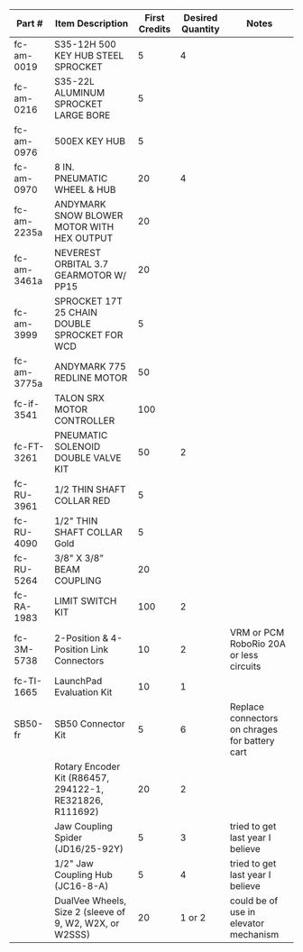 | Part # | Item Description | First Credits | Desired Quantity | Notes |
| --- | --- | --- | --- | --- |
| fc-am-0019 | S35-12H 500 KEY HUB STEEL SPROCKET | 5 | 4 | 
| fc-am-0216 | S35-22L ALUMINUM SPROCKET LARGE BORE | 5 |  | 
| fc-am-0976 | 500EX KEY HUB | 5 |  | 
| fc-am-0970 | 8 IN. PNEUMATIC WHEEL & HUB | 20 | 4 | 
| fc-am-2235a | ANDYMARK SNOW BLOWER MOTOR WITH HEX OUTPUT | 20 |  | 
| fc-am-3461a | NEVEREST ORBITAL 3.7 GEARMOTOR W/ PP15 | 20 |  | 
| fc-am-3999 | SPROCKET 17T 25 CHAIN DOUBLE SPROCKET FOR WCD | 5 |  | 
| fc-am-3775a | ANDYMARK 775 REDLINE MOTOR | 50 |  | 
| fc-if-3541 | TALON SRX MOTOR CONTROLLER | 100 |  | 
| fc-FT-3261 | PNEUMATIC SOLENOID DOUBLE VALVE KIT | 50 | 2 | 
| fc-RU-3961 | 1/2 THIN SHAFT COLLAR RED | 5 |  | 
| fc-RU-4090 | 1/2" THIN SHAFT COLLAR Gold | 5 |  | 
| fc-RU-5264 | 3/8" X 3/8" BEAM COUPLING | 20 |  | 
| fc-RA-1983 | LIMIT SWITCH KIT | 100 | 2 |  |
| fc-3M-5738 | 2-Position & 4-Position Link Connectors | 10 | 2 | VRM or PCM  RoboRio 20A or less circuits |
| fc-TI-1665 | LaunchPad Evaluation Kit | 10 | 1 |  |
| SB50-fr | SB50 Connector Kit | 5 | 6 | Replace connectors on chrages for battery cart |
| | Rotary Encoder Kit (R86457, 294122-1, RE321826, R111692) |   20 |  2| |
| | Jaw Coupling Spider (JD16/25-92Y) | 5 |  3 |tried to get last year I believe |
| | 1/2" Jaw Coupling Hub (JC16-8-A) |  5 | 4|   tried to get last year I believe |
| | DualVee Wheels, Size 2 (sleeve of 9, W2, W2X, or W2SSS)  |  20 | 1 or 2|  could be of use in elevator mechanism |
